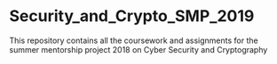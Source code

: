 # Security_and_Crypto_SMP_2019
This repository contains all the coursework and assignments for the summer mentorship project 2018 on Cyber Security and Cryptography
